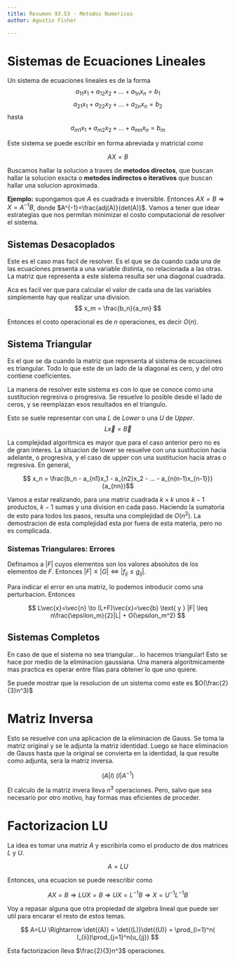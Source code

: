 ```yaml
---
title: Resumen 93.53 - Metodos Numericos
author: Agustin Fisher

---
```


# Sistemas de Ecuaciones Lineales

Un sistema de ecuaciones lineales es de la forma $$ a_{11}x_1 + a_{12}x_2 + ... + a_{1n}x_n = b_1$$
$$ a_{21}x_1 + a_{22}x_2 + ... + a_{2n}x_n = b_2 $$
hasta
$$ a_{m1}x_1 + a_{m2}x_2 + ... + a_{mn}x_n = b_m $$

Este sistema se puede escribir en forma abreviada y matricial como

$$ AX = B $$

Buscamos hallar la solucion a traves de **metodos directos**, que buscan hallar la solucion exacta o **metodos indirectos o iterativos** que buscan hallar una solucion aproximada.

**Ejemplo:** supongamos que $A$ es cuadrada e inversible. Entonces $AX=B \Rightarrow X=A^{-1}B$, donde $A^{-1}=\frac{adj(A)}{det(A)}$. Vamos a tener que idear estrategias que nos permitan minimizar el costo computacional de resolver el sistema.

## Sistemas Desacoplados

Este es el caso mas facil de resolver. Es el que se da cuando cada una de las ecuaciones presenta a una variable distinta, no relacionada a las otras. La matriz que representa a este sistema resulta ser una diagonal cuadrada.

Aca es facil ver que para calcular el valor de cada una de las variables simplemente hay que realizar una division.
$$ x_m = \frac{b_n}{a_nn} $$

Entonces el costo operacional es de $n$ operaciones, es decir $O(n)$.

## Sistema Triangular

Es el que se da cuando la matriz que representa al sistema de ecuaciones es triangular. Todo lo que este de un lado de la diagonal es cero, y del otro contiene coeficientes.

La manera de resolver este sistema es con lo que se conoce como una sustitucion regresiva o progresiva. Se resuelve lo posible desde el lado de ceros, y se reemplazan esos resultados en el triangulo.

Esto se suele representar con una $L$ de *Lower* o una $U$ de *Upper*.
$$ L\vec{x} = \vec{B} $$

La complejidad algoritmica es mayor que para el caso anterior pero no es de gran interes. La situacion de lower se resuelve con una sustitucion hacia adelante, o progresiva, y el caso de upper con una sustitucion hacia atras o regresiva. En general,

$$ x_n = \frac{b_n - a_{n1}x_1 - a_{n2}x_2 - ... - a_{n(n-1)x_{n-1}}}{a_{nn}}$$

Vamos a estar realizando, para una matriz cuadrada $k\times k$ unos $k-1$ productos, $k-1$ sumas y una division en cada paso. Haciendo la sumatoria de esto para todos los pasos, resulta una complejidad de $O(n^2)$. La demostracion de esta complejidad esta por fuera de esta materia, pero no es complicada.

### Sistemas Triangulares: Errores

Definamos a $|F|$ cuyos elementos son los valores absolutos de los elementos de $F$. Entonces $|F| \leq |G| \Leftrightarrow |f_{ij} \leq g_{ij}|$.

Para indicar el error en una matriz, lo podemos introducir como una perturbacion. Entonces

$$ L\vec{x}=\vec{n} \to (L+F)\vec{x}=\vec{b} \text{ y } |F| \leq n\frac{\epsilon_m}{2}|L| + O(\epsilon_m^2) $$

## Sistemas Completos

En caso de que el sistema no sea triangular... lo hacemos triangular! Esto se hace por medio de la eliminacion gaussiana. Una manera algoritmicamente mas practica es operar entre filas para obtener lo que uno quiere.

Se puede mostrar que la resolucion de un sistema como este es $O(\frac{2}{3}n^3)$

# Matriz Inversa

Esto se resuelve con una aplicacion de la eliminacion de Gauss. Se toma la matriz original y se le adjunta la matriz identidad. Luego se hace eliminacion de Gauss hasta que la original se convierta en la identidad, la que resulte como adjunta, sera la matriz inversa.

$$ (A|I) ~ (I|A^{-1}) $$

El calculo de la matriz invera lleva $n^3$ operaciones. Pero, salvo que sea necesario por otro motivo, hay formas mas eficientes de proceder.

# Factorizacion LU

La idea es tomar una matriz $A$ y escribirla como el producto de dos matrices $L$ y $U$.

$$A = LU$$

Entonces, una ecuacion se puede reescribir como

$$ AX=B \Rightarrow LUX=B \Rightarrow UX=L^{-1}B  \Rightarrow X=U^{-1}L^{-1}B$$

Voy a repasar alguna que otra propiedad de algebra lineal que puede ser util para encarar el resto de estos temas.

$$ A=LU \Rightarrow \det{(A)} = \det{(L)}\det{(U)} = \prod_{i=1}^n( l_{ii})\prod_{j=1}^n(u_{jj}) $$

Esta factorizacion lleva $\frac{2}{3}n^3$ operaciones.

